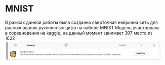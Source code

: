 # MNIST
В рамках данной работы была созданна сверточная нейронна сеть для распознавания рукописных цифр на наборе MNIST
Модель участвовала в соревновании на kaggle, на данный момент занимает 307 место из 1622
![](https://github.com/Vasilevykh-M/MNIST/blob/main/Result/1.JPG)
